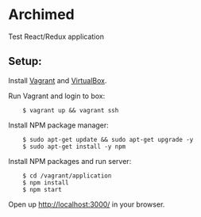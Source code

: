 Archimed
==========================================================

Test React/Redux application


Setup:
----------------------------------------------------------

Install [Vagrant](https://www.vagrantup.com/downloads.html) and [VirtualBox](https://www.virtualbox.org/wiki/Downloads).

Run Vagrant and login to box:

```
    $ vagrant up && vagrant ssh
```

Install NPM package manager:

```
    $ sudo apt-get update && sudo apt-get upgrade -y
    $ sudo apt-get install -y npm
```

Install NPM packages and run server:

```
    $ cd /vagrant/application
    $ npm install
    $ npm start
```

Open up [http://localhost:3000/](http://localhost:3000/) in your browser.